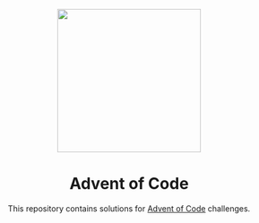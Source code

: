 <p align="center">
  <img src="https://repository-images.githubusercontent.com/112706767/160be980-3b1a-11eb-9dbe-439a40adfa99" height=256/>
</p>

<h1 align="center">Advent of Code</h1>
<p align="center">This repository contains solutions for <a href="https://adventofcode.com">Advent of Code</a> challenges.</p>
